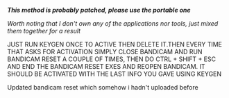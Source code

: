 ***This method is probably patched, please use the portable one***

*Worth noting that I don't own any of the applications 
nor tools, just mixed them together for a result*


JUST RUN KEYGEN ONCE TO ACTIVE THEN DELETE IT.THEN EVERY 
TIME THAT ASKS FOR ACTIVATION SIMPLY CLOSE BANDICAM
AND RUN BANDICAM RESET A COUPLE OF TIMES, THEN DO CTRL + 
SHIFT + ESC AND END THE BANDICAM RESET EXES AND REOPEN BANDICAM.
IT SHOULD BE ACTIVATED WITH THE LAST INFO YOU GAVE USING KEYGEN

Updated bandicam reset which somehow i hadn't uploaded before
